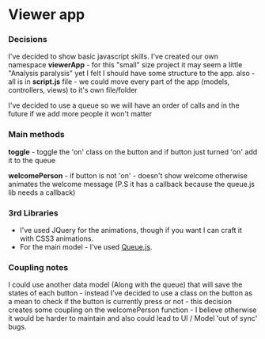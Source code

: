 # Viewer app
### Decisions

I've decided to show basic javascript skills.
I've created our own namespace **viewerApp** - for this "small" size project it may seem a little "Analysis paralysis" yet I felt I should have some structure to the app. also - all is in  **script.js** file - we could move every part of the app (models, controllers, views) to it's own file/folder

I've decided to use a queue so we will have an order of calls and in the future if we add more people it won't matter

### Main methods
**toggle** - toggle the 'on' class on the button and if button just turned 'on' add it to the queue

**welcomePerson** - 
if button is not 'on' - doesn't show welcome
otherwise animates the welcome message (P.S it has a callback because the queue.js lib needs a callback)

### 3rd Libraries

- I've used JQuery for the animations, though if you want I can craft it with CSS3 animations.
- For the main model - I've used [Queue.js](https://github.com/mbostock/queue).

### Coupling notes
I could use another data model (Along with the queue) that will save the states of each button - instead I've decided to use a class on the button as a mean to check if the button is currently press or not - this decision creates some coupling on the welcomePerson function - I believe otherwise it would be harder to maintain and also could lead to UI / Model 'out of sync' bugs.